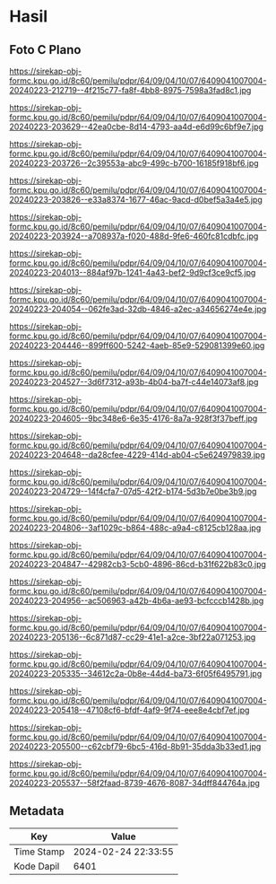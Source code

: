 # Hasil

## Foto C Plano

https://sirekap-obj-formc.kpu.go.id/8c60/pemilu/pdpr/64/09/04/10/07/6409041007004-20240223-212719--4f215c77-fa8f-4bb8-8975-7598a3fad8c1.jpg

https://sirekap-obj-formc.kpu.go.id/8c60/pemilu/pdpr/64/09/04/10/07/6409041007004-20240223-203629--42ea0cbe-8d14-4793-aa4d-e6d99c6bf9e7.jpg

https://sirekap-obj-formc.kpu.go.id/8c60/pemilu/pdpr/64/09/04/10/07/6409041007004-20240223-203726--2c39553a-abc9-499c-b700-16185f918bf6.jpg

https://sirekap-obj-formc.kpu.go.id/8c60/pemilu/pdpr/64/09/04/10/07/6409041007004-20240223-203826--e33a8374-1677-46ac-9acd-d0bef5a3a4e5.jpg

https://sirekap-obj-formc.kpu.go.id/8c60/pemilu/pdpr/64/09/04/10/07/6409041007004-20240223-203924--a708937a-f020-488d-9fe6-460fc81cdbfc.jpg

https://sirekap-obj-formc.kpu.go.id/8c60/pemilu/pdpr/64/09/04/10/07/6409041007004-20240223-204013--884af97b-1241-4a43-bef2-9d9cf3ce9cf5.jpg

https://sirekap-obj-formc.kpu.go.id/8c60/pemilu/pdpr/64/09/04/10/07/6409041007004-20240223-204054--062fe3ad-32db-4846-a2ec-a34656274e4e.jpg

https://sirekap-obj-formc.kpu.go.id/8c60/pemilu/pdpr/64/09/04/10/07/6409041007004-20240223-204446--899ff600-5242-4aeb-85e9-529081399e60.jpg

https://sirekap-obj-formc.kpu.go.id/8c60/pemilu/pdpr/64/09/04/10/07/6409041007004-20240223-204527--3d6f7312-a93b-4b04-ba7f-c44e14073af8.jpg

https://sirekap-obj-formc.kpu.go.id/8c60/pemilu/pdpr/64/09/04/10/07/6409041007004-20240223-204605--9bc348e6-6e35-4176-8a7a-928f3f37beff.jpg

https://sirekap-obj-formc.kpu.go.id/8c60/pemilu/pdpr/64/09/04/10/07/6409041007004-20240223-204648--da28cfee-4229-414d-ab04-c5e624979839.jpg

https://sirekap-obj-formc.kpu.go.id/8c60/pemilu/pdpr/64/09/04/10/07/6409041007004-20240223-204729--14f4cfa7-07d5-42f2-b174-5d3b7e0be3b9.jpg

https://sirekap-obj-formc.kpu.go.id/8c60/pemilu/pdpr/64/09/04/10/07/6409041007004-20240223-204806--3af1029c-b864-488c-a9a4-c8125cb128aa.jpg

https://sirekap-obj-formc.kpu.go.id/8c60/pemilu/pdpr/64/09/04/10/07/6409041007004-20240223-204847--42982cb3-5cb0-4896-86cd-b31f622b83c0.jpg

https://sirekap-obj-formc.kpu.go.id/8c60/pemilu/pdpr/64/09/04/10/07/6409041007004-20240223-204956--ac506963-a42b-4b6a-ae93-bcfcccb1428b.jpg

https://sirekap-obj-formc.kpu.go.id/8c60/pemilu/pdpr/64/09/04/10/07/6409041007004-20240223-205136--6c871d87-cc29-41e1-a2ce-3bf22a071253.jpg

https://sirekap-obj-formc.kpu.go.id/8c60/pemilu/pdpr/64/09/04/10/07/6409041007004-20240223-205335--34612c2a-0b8e-44d4-ba73-6f05f6495791.jpg

https://sirekap-obj-formc.kpu.go.id/8c60/pemilu/pdpr/64/09/04/10/07/6409041007004-20240223-205418--47108cf6-bfdf-4af9-9f74-eee8e4cbf7ef.jpg

https://sirekap-obj-formc.kpu.go.id/8c60/pemilu/pdpr/64/09/04/10/07/6409041007004-20240223-205500--c62cbf79-6bc5-416d-8b91-35dda3b33ed1.jpg

https://sirekap-obj-formc.kpu.go.id/8c60/pemilu/pdpr/64/09/04/10/07/6409041007004-20240223-205537--58f2faad-8739-4676-8087-34dff844764a.jpg


## Metadata

| Key        | Value               |
| ---------- | ------------------- |
| Time Stamp | 2024-02-24 22:33:55 |
| Kode Dapil | 6401                |



